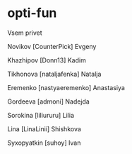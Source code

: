 # opti-fun
Vsem privet


Novikov [CounterPick] Evgeny


Khazhipov [Donn13] Kadim


Tikhonova [nataljafenka] Natalja


Eremenko [nastyaeremenko] Anastasiya


Gordeeva [admoni] Nadejda


Sorokina [liliururu] Lilia

Lina [LinaLinii] Shishkova


Syxopyatkin [suhoy] Ivan